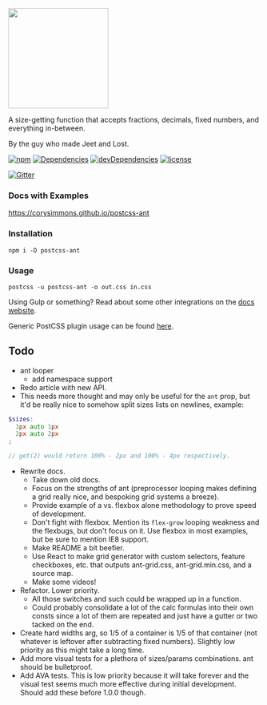 <img src="https://corysimmons.github.io/postcss-ant/img/postcss-ant-logo.svg" width="200">

A size-getting function that accepts fractions, decimals, fixed numbers, and everything in-between.

By the guy who made Jeet and Lost.

[![npm](https://img.shields.io/npm/v/postcss-ant.svg?maxAge=2592000)](https://www.npmjs.com/package/postcss-ant)
[![Dependencies](https://img.shields.io/david/corysimmons/postcss-ant.svg?maxAge=2592000)](https://github.com/corysimmons/postcss-ant/blob/master/package.json)
[![devDependencies](https://img.shields.io/david/dev/corysimmons/postcss-ant.svg?maxAge=2592000)](https://github.com/corysimmons/postcss-ant/blob/master/package.json)
[![license](https://img.shields.io/github/license/mashape/apistatus.svg?maxAge=2592000)](https://github.com/corysimmons/postcss-ant/blob/master/LICENSE)

[![Gitter](https://badges.gitter.im/postcss-ant/Lobby.svg?style=flat-square)](https://gitter.im/postcss-ant/Lobby)

### Docs with Examples

https://corysimmons.github.io/postcss-ant

### Installation

`npm i -D postcss-ant`

### Usage

`postcss -u postcss-ant -o out.css in.css`

Using Gulp or something? Read about some other integrations on the [docs website](https://corysimmons.github.io/postcss-ant/usage).

Generic PostCSS plugin usage can be found [here](https://github.com/postcss/postcss#usage).


## Todo

- ant looper
  - add namespace support
- Redo article with new API.
- This needs more thought and may only be useful for the `ant` prop, but it'd be really nice to somehow split sizes lists on newlines, example:

```scss
$sizes:
  1px auto 1px
  2px auto 2px
;

// get(2) would return 100% - 2px and 100% - 4px respectively.
```

- Rewrite docs.
  - Take down old docs.
  - Focus on the strengths of ant (preprocessor looping makes defining a grid really nice, and bespoking grid systems a breeze).
  - Provide example of a vs. flexbox alone methodology to prove speed of development.
  - Don't fight with flexbox. Mention its `flex-grow` looping weakness and the flexbugs, but don't focus on it. Use flexbox in most examples, but be sure to mention IE8 support.
  - Make README a bit beefier.
  - Use React to make grid generator with custom selectors, feature checkboxes, etc. that outputs ant-grid.css, ant-grid.min.css, and a source map.
  - Make some videos!
- Refactor. Lower priority.
  - All those switches and such could be wrapped up in a function.
  - Could probably consolidate a lot of the calc formulas into their own consts since a lot of them are repeated and just have a gutter or two tacked on the end.
- Create hard widths arg, so 1/5 of a container is 1/5 of that container (not whatever is leftover after subtracting fixed numbers). Slightly low priority as this might take a long time.
- Add more visual tests for a plethora of sizes/params combinations. ant should be bulletproof.
- Add AVA tests. This is low priority because it will take forever and the visual test seems much more effective during initial development. Should add these before 1.0.0 though.
